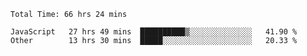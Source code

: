
<!--START_SECTION:waka-->

```text
Total Time: 66 hrs 24 mins

JavaScript   27 hrs 49 mins  ██████████▒░░░░░░░░░░░░░░   41.90 %
Other        13 hrs 30 mins  █████░░░░░░░░░░░░░░░░░░░░   20.33 %
```

<!--END_SECTION:waka-->











